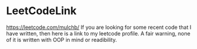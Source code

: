 # LeetCodeLink
https://leetcode.com/mulchb/
If you are looking for some recent code that I have written, then here is a link to my leetcode profile. A fair warning, none of it is written with OOP in mind or readibility.
